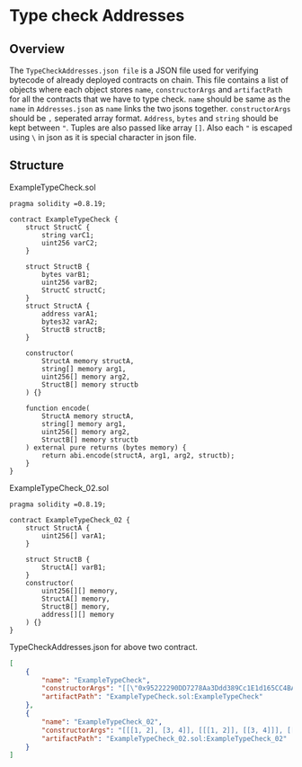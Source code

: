 # Type check Addresses

## Overview

The `TypeCheckAddresses.json file` is a JSON file used for verifying bytecode of already deployed contracts on chain. This file contains a list of objects where each object stores `name`, `constructorArgs` and `artifactPath` for all the contracts that we have to type check. `name` should be same as the `name` in `Addresses.json` as `name` links the two jsons together. `constructorArgs` should be `,` seperated array format. `Address`, `bytes` and `string` should be kept between `"`. Tuples are also passed like array `[]`. Also each `"` is escaped using `\` in json as it is special character in json file.

## Structure
ExampleTypeCheck.sol
```solidity
pragma solidity =0.8.19;

contract ExampleTypeCheck {
    struct StructC {
        string varC1;
        uint256 varC2;
    }

    struct StructB {
        bytes varB1;
        uint256 varB2;
        StructC structC;
    }
    struct StructA {
        address varA1;
        bytes32 varA2;
        StructB structB;
    }

    constructor(
        StructA memory structA,
        string[] memory arg1,
        uint256[] memory arg2,
        StructB[] memory structb
    ) {}

    function encode(
        StructA memory structA,
        string[] memory arg1,
        uint256[] memory arg2,
        StructB[] memory structb
    ) external pure returns (bytes memory) {
        return abi.encode(structA, arg1, arg2, structb);
    }
}
```

ExampleTypeCheck_02.sol
```solidity
pragma solidity =0.8.19;

contract ExampleTypeCheck_02 {
    struct StructA {
        uint256[] varA1;
    }

    struct StructB {
        StructA[] varB1;
    }
    constructor(
        uint256[][] memory,
        StructA[] memory,
        StructB[] memory,
        address[][] memory
    ) {}
}
```


TypeCheckAddresses.json for above two contract.
```json
[
    {
        "name": "ExampleTypeCheck",
        "constructorArgs": "[[\"0x95222290DD7278Aa3Ddd389Cc1E1d165CC4BAfe5\", \"0x95222290dd7278aa3ddd389cc1e1d165cc4bafe5000000000000000000000000\", [\"0x95222290DD7278Aa3Ddd389Cc1E1d165CC4BAfe5\", 2, [\"0x95222290DD7278Aa3Ddd389Cc1E1d165CC4BAfe5\", 2]]], [\"Arg1\", \"Arg2\"], [2, 3], [[\"0x95222290DD7278Aa3Ddd389Cc1E1d165CC4BAfe5\", 2, [\"0x95222290DD7278Aa3Ddd389Cc1E1d165CC4BAfe5\", 2]], [\"0x95222290DD7278Aa3Ddd389Cc1E1d165CC4BAfe5\", 2, [\"0x95222290DD7278Aa3Ddd389Cc1E1d165CC4BAfe5\", 2]]]]",
        "artifactPath": "ExampleTypeCheck.sol:ExampleTypeCheck"
    },
    {
        "name": "ExampleTypeCheck_02",
        "constructorArgs": "[[[1, 2], [3, 4]], [[[1, 2]], [[3, 4]]], [[[[[1, 2]], [[3, 4]]]], [[[[5, 6]], [[7, 8]]]]], [[\"0x95222290DD7278Aa3Ddd389Cc1E1d165CC4BAfe5\"], [\"0x95222290DD7278Aa3Ddd389Cc1E1d165CC4BAfe5\"]]]",
        "artifactPath": "ExampleTypeCheck_02.sol:ExampleTypeCheck_02"
    }
]
```